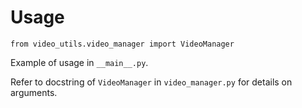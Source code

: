 # Usage
`from video_utils.video_manager import VideoManager`

Example of usage in `__main__.py`.

Refer to docstring of `VideoManager` in `video_manager.py` for details on arguments. 